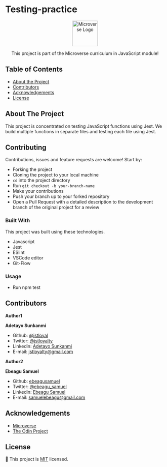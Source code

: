 # Testing-practice

<!--
*** Thanks for checking out this README Template. If you have a suggestion that would
*** make this better, please fork the repo and create a pull request or simply open
*** an issue with the tag "enhancement".
*** Thanks again! Now go create something AMAZING! :D
-->

<!-- PROJECT SHIELDS -->

<p align="center">
  <a href="https://github.com/jstloyal/Testing-practice">
    <img src="https://res.cloudinary.com/teepublic/image/private/s--7Tt9zji_--/t_Resized%20Artwork/c_fit,g_north_west,h_954,w_954/co_000000,e_outline:48/co_000000,e_outline:inner_fill:48/co_ffffff,e_outline:48/co_ffffff,e_outline:inner_fill:48/co_bbbbbb,e_outline:3:1000/c_mpad,g_center,h_1260,w_1260/b_rgb:eeeeee/c_limit,f_jpg,h_630,q_90,w_630/v1539274051/production/designs/3302114_0.jpg" alt="Microverse Logo" width="80" height="80">
  </a>

  <p align="center">
    This project is part of the Microverse curriculum in JavaScript module!
  </p>
</p>

<!-- TABLE OF CONTENTS -->

## Table of Contents

- [About the Project](#about-the-project)
- [Contributors](#contributors)
- [Acknowledgements](#acknowledgements)
- [License](#license)

## About The Project

This project is concentrated on testing JavaScript functions using Jest. We build multiple functions in separate files and testing each file using Jest.


## Contributing

Contributions, issues and feature requests are welcome! Start by:

- Forking the project
- Cloning the project to your local machine
- `cd` into the project directory
- Run `git checkout -b your-branch-name`
- Make your contributions
- Push your branch up to your forked repository
- Open a Pull Request with a detailed description to the development branch of the original project for a review

### Built With

This project was built using these technologies.

- Javascript
- Jest
- ESlint
- VSCode editor
- Git-Flow

### Usage

- Run npm test

## Contributors

**Author1**

​**Adetayo Sunkanmi**

- Github: [@jstloyal](https://github.com/jstloyal)
- Twitter: [@jstloyalty](https://twitter.com/jstloyalty)
- Linkedin: [Adetayo Sunkanmi](https://www.linkedin.com/in/jstloyalty)
- E-mail: jstloyalty@gmail.com

**Author2**

**Ebeagu Samuel**

- Github: [ebeagusamuel](https://github.com/ebeagusamuel)
- Twitter: [@ebeagu_samuel](https://twitter.com/ebeagu_samuel)
- Linkedin: [Ebeagu Samuel](https://www.linkedin.com/in/ebeagusamuel)
- E-mail: samuelebeagu@gmail.com

<!-- ACKNOWLEDGEMENTS -->

## Acknowledgements

- [Microverse](https://www.microverse.org/)
- [The Odin Project](https://www.theodinproject.com/)

## License

📝
This project is [MIT](https://opensource.org/licenses/MIT) licensed.

